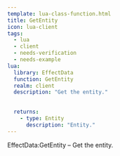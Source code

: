 ```yaml
---
template: lua-class-function.html
title: GetEntity
icon: lua-client
tags:
  - lua
  - client
  - needs-verification
  - needs-example
lua:
  library: EffectData
  function: GetEntity
  realm: client
  description: "Get the entity."
  
  
  returns:
    - type: Entity
      description: "Entity."
---
```


<div class="lua__search__keywords">
EffectData:GetEntity &#x2013; Get the entity.
</div>
